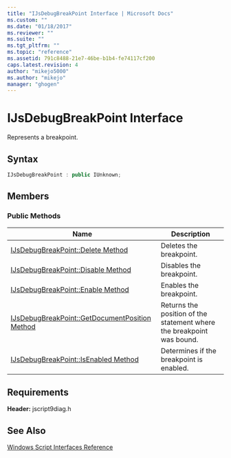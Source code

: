 ```yaml
---
title: "IJsDebugBreakPoint Interface | Microsoft Docs"
ms.custom: ""
ms.date: "01/18/2017"
ms.reviewer: ""
ms.suite: ""
ms.tgt_pltfrm: ""
ms.topic: "reference"
ms.assetid: 791c8488-21e7-46be-b1b4-fe74117cf200
caps.latest.revision: 4
author: "mikejo5000"
ms.author: "mikejo"
manager: "ghogen"
---
```

# IJsDebugBreakPoint Interface
Represents a breakpoint.  
  
## Syntax  
  
```cpp
IJsDebugBreakPoint : public IUnknown;  
```  
  
## Members  
  
### Public Methods  
  
|Name|Description|  
|----------|-----------------|  
|[IJsDebugBreakPoint::Delete Method](../../winscript/reference/ijsdebugbreakpoint-delete-method.md)|Deletes the breakpoint.|  
|[IJsDebugBreakPoint::Disable Method](../../winscript/reference/ijsdebugbreakpoint-disable-method.md)|Disables the breakpoint.|  
|[IJsDebugBreakPoint::Enable Method](../../winscript/reference/ijsdebugbreakpoint-enable-method.md)|Enables the breakpoint.|  
|[IJsDebugBreakPoint::GetDocumentPosition Method](../../winscript/reference/ijsdebugbreakpoint-getdocumentposition-method.md)|Returns the position of the statement where the breakpoint was bound.|  
|[IJsDebugBreakPoint::IsEnabled Method](../../winscript/reference/ijsdebugbreakpoint-isenabled-method.md)|Determines if the breakpoint is enabled.|  
  
## Requirements  
 **Header:** jscript9diag.h  
  
## See Also  
 [Windows Script Interfaces Reference](../../winscript/reference/windows-script-interfaces-reference.md)